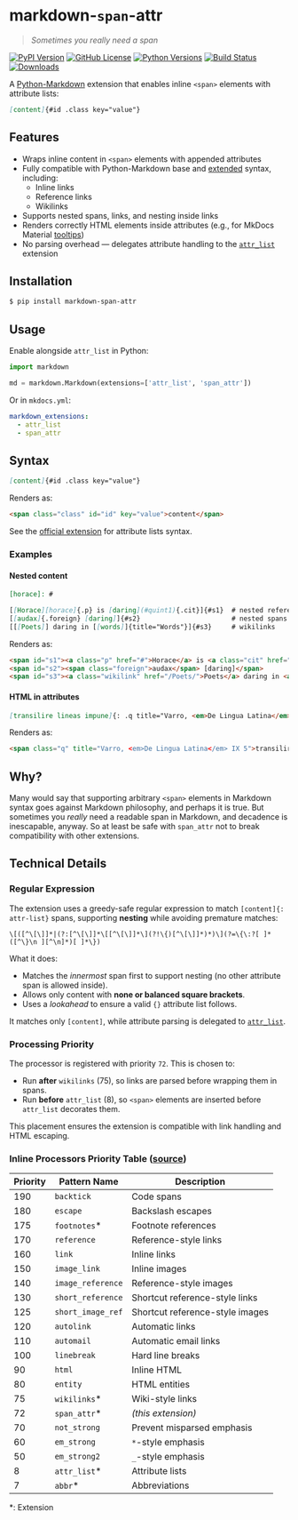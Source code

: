 markdown-`span`-attr
====================================

> *Sometimes you really need a span*

[![PyPI Version][version-button]][pypi]
[![GitHub License][license-button]][license]
[![Python Versions][pyversion-button]][pypi]
[![Build Status][build-button]][build]
[![Downloads][downloads-button]][pypi-stats]

A [Python-Markdown] extension that enables inline `<span>` elements with attribute lists:

```markdown
[content]{#id .class key="value"}
```

## Features

- Wraps inline content in `<span>` elements with appended attributes
- Fully compatible with Python-Markdown base and [extended] syntax, including:
  - Inline links
  - Reference links
  - Wikilinks
- Supports nested spans, links, and nesting inside links
- Renders correctly HTML elements inside attributes (e.g., for MkDocs Material [tooltips])
- No parsing overhead — delegates attribute handling to the [`attr_list`][official extension] extension

## Installation

```bash
$ pip install markdown-span-attr
```

## Usage

Enable alongside `attr_list` in Python:

```python
import markdown

md = markdown.Markdown(extensions=['attr_list', 'span_attr'])
```

Or in `mkdocs.yml`:

```yaml
markdown_extensions:
  - attr_list
  - span_attr
```

## Syntax

```markdown
[content]{#id .class key="value"}
```
Renders as:

```html
<span class="class" id="id" key="value">content</span>
```
See the [official extension] for attribute lists syntax.

### Examples

#### Nested content

```markdown
[horace]: #

[[Horace][horace]{.p} is [daring](#quint1){.cit}]{#s1}  # nested reference/inline links
[[audax]{.foreign} [daring]]{#s2}                       # nested spans and unescaped brackets
[[[Poets]] daring in [[words]]{title="Words"}]{#s3}     # wikilinks
```
Renders as:

```html
<span id="s1"><a class="p" href="#">Horace</a> is <a class="cit" href="#quint1">daring</a></span>
<span id="s2"><span class="foreign">audax</span> [daring]</span>
<span id="s3"><a class="wikilink" href="/Poets/">Poets</a> daring in <a class="wikilink" href="/words/" title="Words">words</a></span>
```
#### HTML in attributes

```markdown
[transilire lineas impune]{: .q title="Varro, <em>De Lingua Latina</em> IX 5" }
```

Renders as:

```html
<span class="q" title="Varro, <em>De Lingua Latina</em> IX 5">transilire lineas impune</span>
```

## Why?

Many would say that supporting arbitrary `<span>` elements in Markdown syntax goes against Markdown philosophy, and perhaps it is true. But sometimes you *really* need a readable span in Markdown, and decadence is inescapable, anyway. So at least be safe with `span_attr` not to break compatibility with other extensions.

## Technical Details

### Regular Expression

The extension uses a greedy-safe regular expression to match `[content]{: attr-list}` spans, supporting **nesting** while avoiding premature matches:

```regex
\[([^\[\]]*|(?:[^\[\]]*\[[^\[\]]*\](?!\{)[^\[\]]*)*)\](?=\{\:?[ ]*([^\}\n ][^\n]*)[ ]*\})
```

What it does:

- Matches the *innermost* span first to support nesting (no other attribute span is allowed inside).
- Allows only content with **none or balanced square brackets**.
- Uses a *lookahead* to ensure a valid `{}` attribute list follows.

It matches only `[content]`, while attribute parsing is delegated to [`attr_list`][official extension].

### Processing Priority

The processor is registered with priority `72`. This is chosen to:

- Run **after** `wikilinks` (75), so links are parsed before wrapping them in spans.
- Run **before** `attr_list` (8), so `<span>` elements are inserted before `attr_list` decorates them.

This placement ensures the extension is compatible with link handling and HTML escaping.

### Inline Processors Priority Table ([source])

| Priority | Pattern Name       | Description                                 |
|----------|--------------------|---------------------------------------------|
| 190      | `backtick`         | Code spans                                  |
| 180      | `escape`           | Backslash escapes                           |
| 175      | `footnotes`*       | Footnote references                         |
| 170      | `reference`        | Reference-style links                       |
| 160      | `link`             | Inline links                                |
| 150      | `image_link`       | Inline images                               |
| 140      | `image_reference`  | Reference-style images                      |
| 130      | `short_reference`  | Shortcut reference-style links              |
| 125      | `short_image_ref`  | Shortcut reference-style images             |
| 120      | `autolink`         | Automatic links                             |
| 110      | `automail`         | Automatic email links                       |
| 100      | `linebreak`        | Hard line breaks                            |
|  90      | `html`             | Inline HTML                                 |
|  80      | `entity`           | HTML entities                               |
|  75      | `wikilinks`*       | Wiki-style links                            |
|  72      | `span_attr`*       | _(this extension)_                          |
|  70      | `not_strong`       | Prevent misparsed emphasis                  |
|  60      | `em_strong`        | `*`-style emphasis                          |
|  50      | `em_strong2`       | `_`-style emphasis                          |
|  8       | `attr_list`*       | Attribute lists                             |
|  7       | `abbr`*            | Abbreviations                               |

\*: Extension

<!-- Badges -->
[version-button]: https://img.shields.io/pypi/v/markdown-span-attr.svg
[pypi]: https://pypi.org/project/markdown-span-attr/
[license-button]: https://img.shields.io/github/license/frammenti/markdown-span-attr
[license]: https://opensource.org/license/mit/
[pyversion-button]: https://img.shields.io/pypi/pyversions/markdown-span-attr.svg
[build-button]: https://github.com/frammenti/markdown-span-attr/actions/workflows/build.yml/badge.svg
[build]: https://github.com/frammenti/markdown-span-attr/actions/workflows/build.yml
[downloads-button]: https://img.shields.io/pypi/dm/markdown-span-attr.svg
[pypi-stats]: https://pypistats.org/packages/markdown-span-attr

<!-- Links -->
[Python-Markdown]: https://python-markdown.github.io/
[official extension]: https://python-markdown.github.io/extensions/attr_list/
[extended]: https://python-markdown.github.io/extensions/#officially-supported-extensions
[tooltips]: https://squidfunk.github.io/mkdocs-material/reference/tooltips/#improved-tooltips
[source]: https://github.com/Python-Markdown/markdown/blob/master/markdown/inlinepatterns.py
